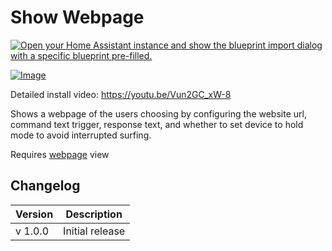 # Show Webpage

[![Open your Home Assistant instance and show the blueprint import dialog with a specific blueprint pre-filled.](https://my.home-assistant.io/badges/blueprint_import.svg)](https://my.home-assistant.io/redirect/blueprint_import/?blueprint_url=https%3A%2F%2Fraw.githubusercontent.com%2Fdinki%2FView-Assist%2Fmain%2FView+Assist+custom+sentences%2FShow+Webpage%2Fblueprint-showwebpage.yaml)

[![Image](https://img.youtube.com/vi/Vun2GC_xW-8/mqdefault.jpg)](https://www.youtube.com/watch?v=Vun2GC_xW-8)

Detailed install video:
https://youtu.be/Vun2GC_xW-8




Shows a webpage of the users choosing by configuring the website url, command text trigger, response text, and whether to set device to hold mode to avoid interrupted surfing.

Requires [webpage](../views/webpage) view

## Changelog

| Version | Description |
| ------- | ----------- |
| v 1.0.0 | Initial release |